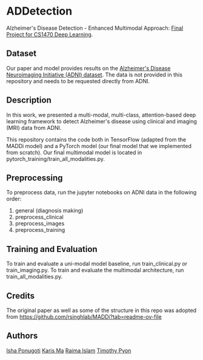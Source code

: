 # ADDetection
Alzheimer's Disease Detection - Enhanced Multimodal Approach: [Final Project for CS1470 Deep Learning](https://devpost.com/software/alzheimer-s-disease-detection-enhanced-multimodal-approach).

## Dataset
Our paper and model provides results on the [Alzheimer's Disease Neuroimaging Initiative (ADNI) dataset](https://adni.loni.usc.edu/). The data is not provided in this repository and needs to be requested directly from ADNI.   

## Description
In this work, we presented a multi-modal, multi-class, attention-based deep learning framework to detect Alzheimer's disease using clinical and imaging (MRI) data from ADNI.

This repository contains the code both in TensorFlow (adapted from the MADDi model) and a PyTorch model (our final model that we implemented from scratch). Our final multimodal model is located in pytorch_training/train_all_modalities.py. 

## Preprocessing
To preprocess data, run the jupyter notebooks on ADNI data in the following order:
1. general (diagnosis making)
2. preprocess_clinical
3. preprocess_images
4. preprocess_training

## Training and Evaluation
To train and evaluate a uni-modal model baseline, run train_clinical.py or train_imaging.py.
To train and evaluate the multimodal architecture, run train_all_modalities.py.

## Credits
The original paper as well as some of the structure in this repo was adopted from https://github.com/rsinghlab/MADDi?tab=readme-ov-file

## Authors
[Isha Ponugoti](https://github.com/iponugoti)
[Karis Ma](https://github.com/karismajn)
[Raima Islam](https://github.com/raimaaislam)
[Timothy Pyon](https://github.com/timothypyon)

